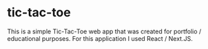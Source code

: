 # tic-tac-toe

This is a simple Tic-Tac-Toe web app that was created for portfolio / educational purposes.
For this application I used React / Next.JS.
